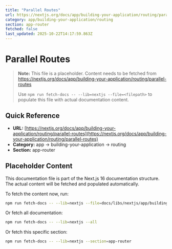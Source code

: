 ```yaml
---
title: "Parallel Routes"
url: https://nextjs.org/docs/app/building-your-application/routing/parallel-routes
category: app/building-your-application/routing
section: app-router
fetched: false
last_updated: 2025-10-22T14:17:59.863Z
---
```


# Parallel Routes

> **Note:** This file is a placeholder. Content needs to be fetched from https://nextjs.org/docs/app/building-your-application/routing/parallel-routes
>
> Use `npm run fetch-docs -- --lib=nextjs --file=<filepath>` to populate this file with actual documentation content.

## Quick Reference

- **URL:** [https://nextjs.org/docs/app/building-your-application/routing/parallel-routes](https://nextjs.org/docs/app/building-your-application/routing/parallel-routes)
- **Category:** app → building-your-application → routing
- **Section:** app-router

## Placeholder Content

This documentation file is part of the Next.js 16 documentation structure.
The actual content will be fetched and populated automatically.

To fetch the content now, run:

```bash
npm run fetch-docs -- --lib=nextjs --file=docs/libs/nextjs/app/building-your-application/routing/parallel-routes.md
```

Or fetch all documentation:

```bash
npm run fetch-docs -- --lib=nextjs --all
```

Or fetch this specific section:

```bash
npm run fetch-docs -- --lib=nextjs --section=app-router
```
